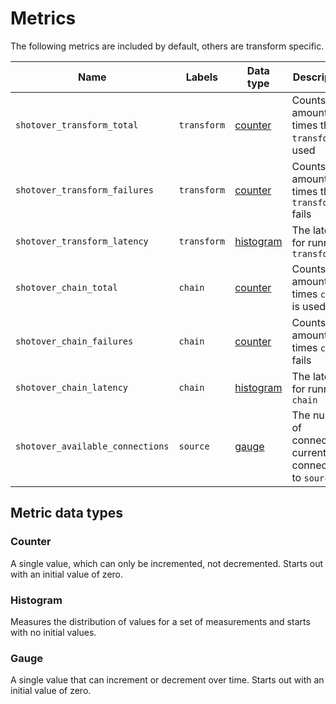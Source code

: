 # Metrics

The following metrics are included by default, others are transform specific.

| Name                             | Labels      | Data type               | Description                                               |
|----------------------------------|-------------|-------------------------|-----------------------------------------------------------|
| `shotover_transform_total`       | `transform` | [counter](#counter)     | Counts the amount of times the `transform` is used        |
| `shotover_transform_failures`    | `transform` | [counter](#counter)     | Counts the amount of times the `transform` fails          |
| `shotover_transform_latency`     | `transform` | [histogram](#histogram) | The latency for running `transform`                       |
| `shotover_chain_total`           | `chain`     | [counter](#counter)     | Counts the amount of times `chain` is used                |
| `shotover_chain_failures`        | `chain`     | [counter](#counter)     | Counts the amount of times `chain` fails                  |
| `shotover_chain_latency`         | `chain`     | [histogram](#histogram) | The latency for running `chain`                           |
| `shotover_available_connections` | `source`    | [gauge](#gauge)         | The number of connections currently connected to `source` |

## Metric data types

### Counter

A single value, which can only be incremented, not decremented. Starts out with an initial value of zero.

### Histogram

Measures the distribution of values for a set of measurements and starts with no initial values.

### Gauge

A single value that can increment or decrement over time. Starts out with an initial value of zero.
